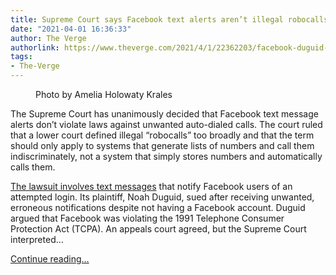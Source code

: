 ```yaml
---
title: Supreme Court says Facebook text alerts aren’t illegal robocalls
date: "2021-04-01 16:36:33"
author: The Verge
authorlink: https://www.theverge.com/2021/4/1/22362203/facebook-duguid-supreme-court-ruling-robocalls-tcpa
tags:
- The-Verge
---
```

<figure>
      <img alt="" src="https://cdn.vox-cdn.com/thumbor/EpzRT5_9sXpVsN0ekZb9tdkACIg=/0x0:2040x1360/1310x873/cdn.vox-cdn.com/uploads/chorus_image/image/69061404/akrales_180614_1777_0110.0.jpg" />
        <figcaption>Photo by Amelia Holowaty Krales</figcaption>
    </figure>

  <p id="LfXwgQ">The Supreme Court has unanimously decided that Facebook text message alerts don’t violate laws against unwanted auto-dialed calls. The court ruled that a lower court defined illegal “robocalls” too broadly and that the term should only apply to systems that generate lists of numbers and call them indiscriminately, not a system that simply stores numbers and automatically calls them.</p>
<p id="4GBZ4Q"><a href="https://www.theverge.com/2020/7/10/21320184/supreme-court-facebook-duguid-robocall-tcpa-class-action-lawsuit">The lawsuit involves text messages</a> that notify Facebook users of an attempted login. Its plaintiff, Noah Duguid, sued after receiving unwanted, erroneous notifications despite not having a Facebook account. Duguid argued that Facebook was violating the 1991 Telephone Consumer Protection Act (TCPA). An appeals court agreed, but the Supreme Court interpreted...</p>
  <p>
    <a href="https://www.theverge.com/2021/4/1/22362203/facebook-duguid-supreme-court-ruling-robocalls-tcpa">Continue reading&hellip;</a>
  </p>
